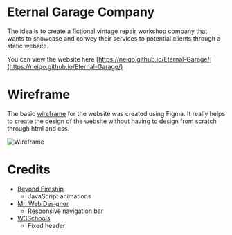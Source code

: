 # Eternal Garage Company

The idea is to create a fictional vintage repair workshop company that wants to showcase and convey their services to potential clients through a static website.

You can view the website here [https://neiqo.github.io/Eternal-Garage/](https://neiqo.github.io/Eternal-Garage/)

# Wireframe

The basic [wireframe](https://www.figma.com/file/URIvDRe6HgOInOLxWsqVdX/Eternal-Garage?type=design&node-id=4:2&mode=design&t=fA8eUlHVe3G51jjC-1) for the website was created using Figma. It really helps to create the design of the website without having to design from scratch through html and css.

![Wireframe](https://i.imgur.com/uRqDfl7.png)

# Credits

 - [Beyond Fireship](https://www.youtube.com/@beyondfireship)
	 - JavaScript animations
 - [Mr. Web Designer](https://www.youtube.com/@MrWebDesignerAnas)
	 - Responsive navigation bar
 - [W3Schools](https://www.w3schools.com/)
	 - Fixed header

## 
